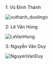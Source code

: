 
1: Vũ Đình Thành


![vuthanh_duolingo](https://user-images.githubusercontent.com/71000712/94702965-8a7f1b00-0368-11eb-9679-6891e22850a0.gif)

2: Lê Văn Hùng

![LeVanHung](https://user-images.githubusercontent.com/65001663/94787282-4f2e2c00-03fc-11eb-9ce8-743876dd4a5b.gif)


3: Nguyễn Văn Duy


![NguyenVanDuy](https://user-images.githubusercontent.com/70999257/94788848-6241fb80-03fe-11eb-84b1-79445fc28e45.gif)

